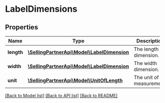 # LabelDimensions

## Properties
Name | Type | Description | Notes
------------ | ------------- | ------------- | -------------
**length** | [**\SellingPartnerApi\Model\LabelDimension**](LabelDimension.md) | The length dimension. | 
**width** | [**\SellingPartnerApi\Model\LabelDimension**](LabelDimension.md) | The width dimension. | 
**unit** | [**\SellingPartnerApi\Model\UnitOfLength**](UnitOfLength.md) | The unit of measurement. | 

[[Back to Model list]](../README.md#documentation-for-models) [[Back to API list]](../README.md#documentation-for-api-endpoints) [[Back to README]](../README.md)


